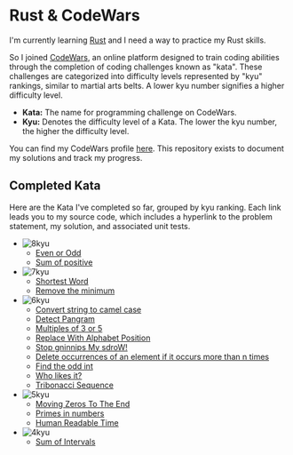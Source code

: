 # Rust & CodeWars

I'm currently learning [Rust](https://www.rust-lang.org/) and I need a way to practice my Rust skills.

So I joined [CodeWars](https://www.codewars.com/), an online platform designed to train coding abilities through the completion of coding challenges known as "kata". These challenges are categorized into difficulty levels represented by "kyu" rankings, similar to martial arts belts. A lower kyu number signifies a higher difficulty level.

- **Kata:** The name for programming challenge on CodeWars.
- **Kyu:** Denotes the difficulty level of a Kata. The lower the kyu number, the higher the difficulty level.

You can find my CodeWars profile [here](https://www.codewars.com/users/bondeluke). This repository exists to document my solutions and track my progress. 

## Completed Kata
Here are the Kata I've completed so far, grouped by kyu ranking. Each link leads you to my source code, which includes a hyperlink to the problem statement, my solution, and associated unit tests.
- ![8kyu](https://github.com/bondeluke/code_wars/assets/7105195/406eceb7-a588-4585-a2c9-5e0d48192115)
  - [Even or Odd](src/even_or_odd.rs)
  - [Sum of positive](src/positive_sum.rs)
- ![7kyu](https://github.com/bondeluke/code_wars/assets/7105195/048c9bee-02d1-4c96-8f06-1623ffbc5a46)
  - [Shortest Word](src/find_short.rs)
  - [Remove the minimum](src/remove_smallest.rs)
- ![6kyu](https://github.com/bondeluke/code_wars/assets/7105195/f58cce12-466f-480b-964c-1d8c6d9893c5)
  - [Convert string to camel case](src/to_camel_case.rs)
  - [Detect Pangram](src/is_pangram.rs)
  - [Multiples of 3 or 5](src/multiples_of_3_or_5.rs)
  - [Replace With Alphabet Position](src/alphabet_position.rs)
  - [Stop gninnips My sdroW!](src/spin_words.rs)
  - [Delete occurrences of an element if it occurs more than n times](src/delete_nth.rs)
  - [Find the odd int](src/find_odd.rs)
  - [Who likes it?](src/likes.rs)
  - [Tribonacci Sequence](src/tribonacci.rs)
- ![5kyu](https://github.com/bondeluke/code_wars/assets/7105195/8caa7e6a-fe05-4571-9222-cfc8bb18468a)
  - [Moving Zeros To The End](src/move_zeros.rs)
  - [Primes in numbers](src/prime_factors.rs)
  - [Human Readable Time](src/human_readable_time.rs)
- ![4kyu](https://github.com/bondeluke/code_wars/assets/7105195/46fa29f1-fa4e-4404-bc1f-c2545558bc10)
  - [Sum of Intervals](src/sum_intervals.rs)

